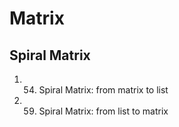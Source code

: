 # Matrix

## Spiral Matrix

1. 54. Spiral Matrix: from matrix to list
2. 59. Spiral Matrix: from list to matrix

